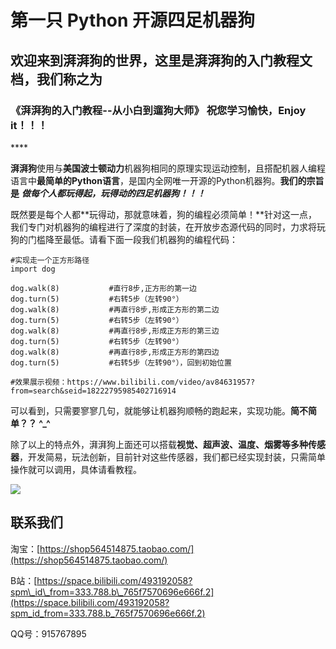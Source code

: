 # 第一只 Python 开源四足机器狗

##  欢迎来到湃湃狗的世界，这里是湃湃狗的入门教程文档，我们称之为

### **《湃湃狗的入门教程--从小白到遛狗大师》**             祝您学习愉快，Enjoy it！！！

\*\*\*\*

**湃湃狗**使用与**美国波士顿动力**机器狗相同的原理实现运动控制，且搭配机器人编程语言中**最简单的Python语言**，是国内全网唯一开源的Python机器狗。**我们的宗旨是** _**做每个人都玩得起，玩得动的四足机器狗！！！**_

既然要是每个人都**玩得动，那就意味着，狗的编程必须简单！**针对这一点，我们专门对机器狗的编程进行了深度的封装，在开放步态源代码的同时，力求将玩狗的门槛降至最低。请看下面一段我们机器狗的编程代码：

```text
#实现走一个正方形路径
import dog

dog.walk(8)           #直行8步,正方形的第一边
dog.turn(5)           #右转5步（左转90°）
dog.walk(8)           #再直行8步,形成正方形的第二边
dog.turn(5)           #右转5步（左转90°）
dog.walk(8)           #再直行8步,形成正方形的第三边
dog.turn(5)           #右转5步（左转90°）
dog.walk(8)           #再直行8步,形成正方形的第四边
dog.turn(5)           #右转5步（左转90°），回到初始位置

#效果展示视频：https://www.bilibili.com/video/av84631957?from=search&seid=18222795985402716914
```

可以看到，只需要寥寥几句，就能够让机器狗顺畅的跑起来，实现功能。**简不简单？？   ^\_^**

除了以上的特点外，湃湃狗上面还可以搭载**视觉、超声波、温度、烟雾等多种传感器**，开发简易，玩法创新，目前针对这些传感器，我们都已经实现封装，只需简单操作就可以调用，具体请看教程。



![](.gitbook/assets/1%20%2818%29.png)

## 联系我们

淘宝：[https://shop564514875.taobao.com/](https://shop564514875.taobao.com/)

B站：[https://space.bilibili.com/493192058?spm\_id\_from=333.788.b\_765f7570696e666f.2](https://space.bilibili.com/493192058?spm_id_from=333.788.b_765f7570696e666f.2)

QQ号：915767895

